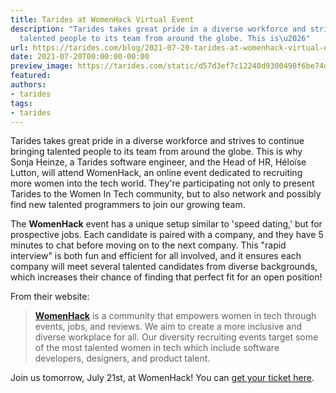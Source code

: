 ```yaml
---
title: Tarides at WomenHack Virtual Event
description: "Tarides takes great pride in a diverse workforce and strives to continue\nbringing
  talented people to its team from around the globe. This is\u2026"
url: https://tarides.com/blog/2021-07-20-tarides-at-womenhack-virtual-event
date: 2021-07-20T00:00:00-00:00
preview_image: https://tarides.com/static/d57d3ef7c12240d9300498f6be74d3a9/0132d/ColorfulCode.jpg
featured:
authors:
- tarides
tags:
- tarides
---
```


<p>Tarides takes great pride in a diverse workforce and strives to continue
bringing talented people to its team from around the globe. This is why Sonja
Heinze, a Tarides software engineer, and the Head of HR, H&eacute;lo&iuml;se Lutton, will
attend WomenHack, an online event dedicated to recruiting more women into the
tech world. They're participating not only to present Tarides to the Women In
Tech community, but to also network and possibly find new talented programmers
to join our growing team.</p>
<p>The <strong>WomenHack</strong> event has a unique setup similar to 'speed dating,' but for
prospective jobs. Each candidate is paired with a company, and they have 5
minutes to chat before moving on to the next company. This &quot;rapid interview&quot; is
both fun and efficient for all involved, and it ensures each company will meet
several talented candidates from diverse backgrounds, which increases their
chance of finding that perfect fit for an open position!</p>
<p>From their website:</p>
<blockquote>
<p><strong><a href="https://womenhack.com/">WomenHack</a></strong> is a community that empowers women in
tech through events, jobs, and reviews. We aim to create a more inclusive and
diverse workplace for all. Our diversity recruiting events target some of the
most talented women in tech which include software developers, designers, and
product talent.&nbsp;</p>
</blockquote>
<p>Join us tomorrow, July 21st, at WomenHack! You can <a href="https://womenhack.com/events/72907/?tickets">get your ticket
here</a>.</p>
